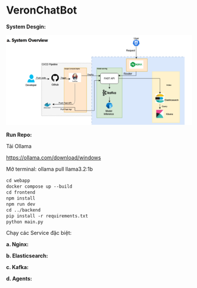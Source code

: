 # VeronChatBot

<b>System Desgin:</b>

![alt text](firgue/image.png)

<b>Run Repo:</b>

Tải Ollama 

https://ollama.com/download/windows

Mở terminal: ollama pull llama3.2:1b

```
cd webapp
docker compose up --build
cd frontend
npm install
npm run dev
cd ../backend
pip install -r requirements.txt
python main.py 
```

Chạy các Service đặc biệt:

<b>a. Nginx:</b>

<b>b. Elasticsearch:</b>

<b>c. Kafka:</b>

<b>d. Agents:</b>
